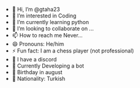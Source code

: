 - 👋 Hi, I’m @gtaha23
- 👀 I’m interested in Coding
- 🌱 I’m currently learning python
- 💞️ I’m looking to collaborate on ...
- 📫 How to reach me Never...
- 😄 Pronouns: He/him
- ⚡ Fun fact: I am a chess player (not professional)
- 💬 I have a discord
- 📢 Currently Developing a bot
- 🥳 Birthday in august
- 🏴󠁧󠁢󠁥󠁮󠁧󠁿 Nationality: Turkish

<!---
gtaha23/gtaha23 is a ✨ special ✨ repository because its `README.md` (this file) appears on your GitHub profile.
You can click the Preview link to take a look at your changes.
--->
